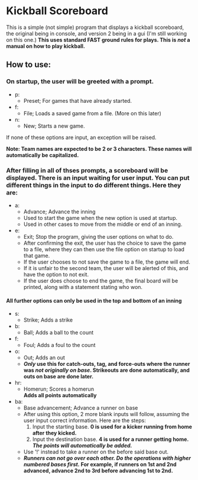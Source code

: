 # Kickball Scoreboard
This is a simple (not simple) program that displays a kickball scoreboard, the original being in console, and version 2 being in a gui (I'm still working on this one.)
**This uses standard FAST ground rules for plays. This is _not_ a manual on how to play kickball.**

## How to use:
### On startup, the user will be greeted with a prompt.
- p:
  - Preset; For games that have already started.
- f:
  - File; Loads a saved game from a file. (More on this later)
- n:
  - New; Starts a new game.

If none of these options are input, an exception will be raised.

**Note: Team names are expected to be 2 or 3 characters. These names will automatically be capitalized.**

### After filling in all of thses prompts, a scoreboard will be displayed. There is an input waiting for user input. You can put different things in the input to do different things. Here they are:
- a:
  - Advance; Advance the inning  
  - Used to start the game when the new option is used at startup.  
  - Used in other cases to move from the middle or end of an inning.
- e:
  - Exit; Stop the program, giving the user options on what to do.  
  - After confirming the exit, the user has the choice to save the game to a file, where they can then use the file option on startup to load that game.  
  - If the user chooses to not save the game to a file, the game will end.  
  - If it is unfair to the second team, the user will be alerted of this, and have the option to not exit.  
  - If the user does choose to end the game, the final board will be printed, along with a statement stating who won.

#### All further options can only be used in the top and bottom of an inning

- s:
  - Strike; Adds a strike
- b:
  - Ball; Adds a ball to the count
- f:
  - Foul; Adds a foul to the count
- o:
  - Out; Adds an out  
  - **_Only_ use this for catch-outs, tag, and force-outs where the runner was _not originally on base_. Strikeouts are done automatically, and outs on base are done later.**
- hr:
  - Homerun; Scores a homerun  
**Adds all points automatically**
- ba:
  - Base advancement; Advance a runner on base  
  - After using this option, 2 more blank inputs will follow, assuming the user input correct information. Here are the steps:  
    1. Input the starting base. **0 is used for a kicker running from home after they kicked.**
    2. Input the destination base. **4 is used for a runner getting home. _The points will automatically be added._**  
  - Use '!' instead to take a runner on the before said base out.  
  - **_Runners can not go over each other. Do the operations with higher numbered bases first._ For example, if runners on 1st and 2nd advanced, advance 2nd to 3rd before advancing 1st to 2nd.**